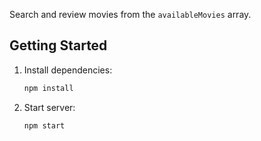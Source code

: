 Search and review movies from the `availableMovies` array.

## Getting Started

1. Install dependencies:  
   ```bash
   npm install

1. Start server:  
   ```bash
   npm start

